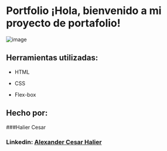 # Portfolio ¡Hola, bienvenido a mi proyecto de portafolio!

![image](https://github.com/user-attachments/assets/7c15338b-8f83-42db-b5e9-bf94001d381c)

## Herramientas utilizadas:

* HTML

* CSS

* Flex-box

## Hecho por:

###Halier Cesar

### Linkedin: [Alexander Cesar Halier](https://www.linkedin.com/in/cesaralexanderhalier/)

